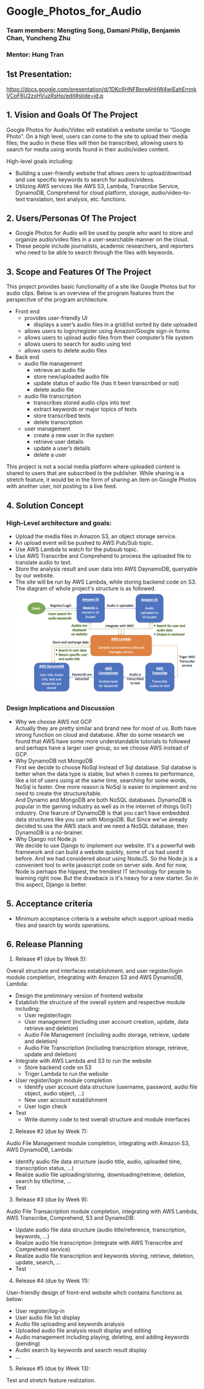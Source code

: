 # Google_Photos_for_Audio

### Team members: Mengting Song, Damani Philip, Benjamin Chan,  Yuncheng Zhu
### Mentor: Hung Tran

## 1st Presentation:
https://docs.google.com/presentation/d/1DKc6HNFBpreAhHW4wiEahErnnkVCoF6U2zxHVuzRsHo/edit#slide=id.p

## 1. Vision and Goals Of The Project
Google Photos for Audio/Video will establish a website similar to “Google Photo”. On a high level, users can come to the site to upload their media files; the audio in these files will then be transcribed, allowing users to search for media using words found in their audio/video content.

High-level goals including:
* Building a user-friendly website that allows users to upload/download and use specific keywords to search for audios/videos.
* Utilizing AWS services like AWS S3, Lambda, Transcribe Service, DynamoDB, Comprehend for cloud platform, storage, audio/video-to-text translation, text analysis, etc. functions.

## 2. Users/Personas Of The Project
* Google Photos for Audio will be used by people who want to store and organize audio/video files in a user-searchable manner on the cloud. 
* These people include journalists, academic researchers, and reporters who need to be able to search through the files with keywords.

## 3. Scope and Features Of The Project
This project provides basic functionality of a site like Google Photos but for audio clips. Below is an overview of the program features from the perspective of the program architecture.

- Front end
  - provides user-friendly UI
    - displays a user’s audio files in a grid/list sorted by date uploaded
  - allows users to login/register using Amazon/Google sign-in forms
  - allows users to upload audio files from their computer’s file system
  - allows users to search for audio using text
  - allows users to delete audio files
- Back end
  - audio file management
    - retrieve an audio file
    - store new/uploaded audio file
    - update status of audio file (has it been transcribed or not)
    - delete audio file
  - audio file transcription
    - transcribes stored audio clips into text
    - extract keywords or major topics of texts
    - store transcribed texts
    - delete transcription
  - user management
    - create a new user in the system
    - retrieve user details
    - update a user’s details
    - delete a user
    
This project is not a social media platform where uploaded content is shared to users that are subscribed to the publisher. While sharing is a stretch feature, it would be in the form of sharing an item on Google Photos with another user, not posting to a live feed. 

## 4. Solution Concept
### High-Level architecture and goals:
* Upload the media files in Amazon S3, an object storage service.
* An upload event will be pushed to AWS Pub/Sub topic.
* Use AWS Lambda to watch for the pubsub topic.
* Use AWS Transcribe and Comprehend to process the uploaded file to translate audio to text.
* Store the analysis result and user data into AWS DaynamoDB, queryable by our website.
* The site will be run by AWS Lambda, while storing backend code on S3.
The diagram of whole project's structure is as followed.
![Image text](https://github.com/BU-NU-CLOUD-F19/Google_Photos_for_Audio/blob/master/528_architecture_v2.png)
### Design Implications and Discussion
* Why we choose AWS not GCP  
Actually they are pretty similar and brand new for most of us. Both have strong function on cloud and database. After do some research we found that AWS have some more understandable tutorials to followed and perhaps have a larger user group, so we choose AWS instead of GCP.
* Why DynamoDB not MongoDB  
First we decide to choose NoSql instead of Sql database. Sql databse is better when the data type is stable, but when it comes to performance, like a lot of users using at the same time, searching for some words, NoSql is faster. One more reason is NoSql is easier to implement and no need to create the structure/table.   
And Dynamo and MongoDB are both NoSQL databases. DynamoDB is popular in the gaming industry as well as in the internet of things (IoT) industry. One fearure of DynamoDB is that you can’t have embedded data structures like you can with MongoDB. But Since we've already decided to use the AWS stack and we need a NoSQL database, then DynamoDB is a no-brainer.
* Why Django not Node.js  
We decide to use Django to implement our website. It's a powerful web framework and can build a website quickly, some of us had used it before. And we had considered about using NodeJS. So the Node.js is a convenient tool to write javascript code on server side. And for now, Node is perhaps the hippest, the trendiest IT technology for people to learning right now. But the drawback is it's heavy for a new starter. So in this aspect, Django is better.
## 5. Acceptance criteria
* Minimum acceptance criteria is a website which support upload media files and search by words operations.

## 6. Release Planning
1. Release #1 (due by Week 5): 

Overall structure and interfaces establishment, and user register/login module completion, integrating with Amazon S3 and AWS DynamoDB, Lambda: 
* Design the preliminary version of frontend website
* Establish the structure of the overall system and respective module including:
  * User register/login
  * User management (including user account creation, update, data retrieve and deletion)
  * Audio File Management (including audio storage, retrieve, update and deletion)
  * Audio File Transcription (including transcription storage, retrieve, update and deletion)
* Integrate with AWS Lambda and S3 to run the website
  * Store backend code on S3
  * Triger Lambda to run the website
* User register/login module completion
  * Identify user account data structure (username, password, audio file object, audio object, ...)
  * New user account establishment
  * User login check
* Test
  * Write dummy code to test overall structure and module interfaces

2. Release #2 (due by Week 7): 

Audio File Management module completion, integrating with Amazon S3, AWS DynamoDB, Lambda:
* Identify audio file data structure (audio title, audio, uploaded time, transcription status, ...)
* Realize audio file uploading/storing, downloading/retrieve, deletion, search by title/time, ...
* Test

3. Release #3 (due by Week 9): 

Audio File Transacription module completion, integrating with AWS Lambda, AWS Transcribe, Comprehend, S3 and DynamoDB:
* Update audio file data structure (audio title/reference, transcription, keywords, ...) 
* Realize audio file transcription (integrate with AWS Transcribe and Comprehend service)
* Realize audio file transcription and keywords storing, retrieve, deletion, update, search, ...
* Test

4. Release #4 (due by Week 11): 

User-friendly design of front-end website whch contains functions as below:
* User register/log-in
* User audio file list display
* Audio file uploading and keywords analysis
* Uploaded audio file analysis result display and editing
* Audio management including playing, deleting, and adding keywords (pending)
* Audio search by keywords and search result display
* ...

5. Release #5 (due by Week 13): 

Test and stretch feature realization.
